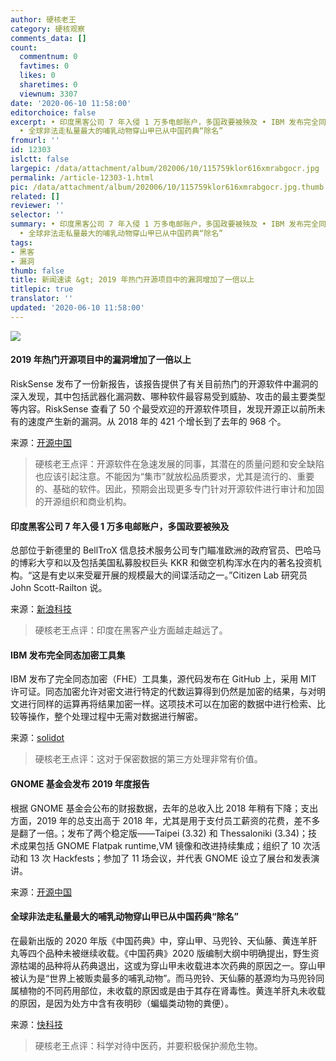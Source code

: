 ```yaml
---
author: 硬核老王
category: 硬核观察
comments_data: []
count:
  commentnum: 0
  favtimes: 0
  likes: 0
  sharetimes: 0
  viewnum: 3307
date: '2020-06-10 11:58:00'
editorchoice: false
excerpt: • 印度黑客公司 7 年入侵 1 万多电邮账户，多国政要被殃及 • IBM 发布完全同态加密工具集 • GNOME 基金会发布 2019 年度报告
  • 全球非法走私量最大的哺乳动物穿山甲已从中国药典“除名”
fromurl: ''
id: 12303
islctt: false
largepic: /data/attachment/album/202006/10/115759klor616xmrabgocr.jpg
permalink: /article-12303-1.html
pic: /data/attachment/album/202006/10/115759klor616xmrabgocr.jpg.thumb.jpg
related: []
reviewer: ''
selector: ''
summary: • 印度黑客公司 7 年入侵 1 万多电邮账户，多国政要被殃及 • IBM 发布完全同态加密工具集 • GNOME 基金会发布 2019 年度报告
  • 全球非法走私量最大的哺乳动物穿山甲已从中国药典“除名”
tags:
- 黑客
- 漏洞
thumb: false
title: 新闻速读 &gt; 2019 年热门开源项目中的漏洞增加了一倍以上
titlepic: true
translator: ''
updated: '2020-06-10 11:58:00'
---
```


![](/data/attachment/album/202006/10/115759klor616xmrabgocr.jpg)


#### 2019 年热门开源项目中的漏洞增加了一倍以上


RiskSense 发布了一份新报告，该报告提供了有关目前热门的开源软件中漏洞的深入发现，其中包括武器化漏洞数、哪种软件最容易受到威胁、攻击的最主要类型等内容。RiskSense 查看了 50 个最受欢迎的开源软件项目，发现开源正以前所未有的速度产生新的漏洞。从 2018 年的 421 个增长到了去年的 968 个。


来源：[开源中国](https://www.oschina.net/news/116325/risksense-open-source-spotlight-report)



> 
> 硬核老王点评：开源软件在急速发展的同事，其潜在的质量问题和安全缺陷也应该引起注意。不能因为“集市”就放松品质要求，尤其是流行的、重要的、基础的软件。因此，预期会出现更多专门针对开源软件进行审计和加固的开源组织和商业机构。
> 
> 
> 


#### 印度黑客公司 7 年入侵 1 万多电邮账户，多国政要被殃及


总部位于新德里的 BellTroX 信息技术服务公司专门瞄准欧洲的政府官员、巴哈马的博彩大亨和以及包括美国私募股权巨头 KKR 和做空机构浑水在内的著名投资机构。“这是有史以来受雇开展的规模最大的间谍活动之一。”Citizen Lab 研究员 John Scott-Railton 说。


来源：[新浪科技](https://www.cnbeta.com/articles/tech/989095.htm)



> 
> 硬核老王点评：印度在黑客产业方面越走越远了。
> 
> 
> 


#### IBM 发布完全同态加密工具集


IBM 发布了完全同态加密（FHE）工具集，源代码发布在 GitHub 上，采用 MIT 许可证。同态加密允许对密文进行特定的代数运算得到仍然是加密的结果，与对明文进行同样的运算再将结果加密一样。这项技术可以在加密的数据中进行检索、比较等操作，整个处理过程中无需对数据进行解密。


来源：[solidot](https://www.solidot.org/story?sid=64617)



> 
> 硬核老王点评：这对于保密数据的第三方处理非常有价值。
> 
> 
> 


#### GNOME 基金会发布 2019 年度报告


根据 GNOME 基金会公布的财报数据，去年的总收入比 2018 年稍有下降；支出方面，2019 年的总支出高于 2018 年，尤其是用于支付员工薪资的花费，差不多是翻了一倍。；发布了两个稳定版——Taipei (3.32) 和 Thessaloniki (3.34)；技术成果包括 GNOME Flatpak runtime,VM 镜像和改进持续集成；组织了 10 次活动和 13 次 Hackfests；参加了 11 场会议，并代表 GNOME 设立了展台和发表演讲。


来源：[开源中国](https://www.oschina.net/news/116326/gnome-annual-report-2019)


#### 全球非法走私量最大的哺乳动物穿山甲已从中国药典“除名”


在最新出版的 2020 年版《中国药典》中，穿山甲、马兜铃、天仙藤、黄连羊肝丸等四个品种未被继续收载。《中国药典》2020 版编制大纲中明确提出，野生资源枯竭的品种将从药典退出，这或为穿山甲未收载进本次药典的原因之一。穿山甲被认为是“世界上被贩卖最多的哺乳动物”。而马兜铃、天仙藤的基源均为马兜铃同属植物的不同药用部位，未收载的原因或是由于其存在肾毒性。黄连羊肝丸未收载的原因，是因为处方中含有夜明砂（蝙蝠类动物的粪便）。


来源：[快科技](https://www.cnbeta.com/articles/science/988795.htm)



> 
> 硬核老王点评：科学对待中医药，并要积极保护濒危生物。
> 
> 
>
